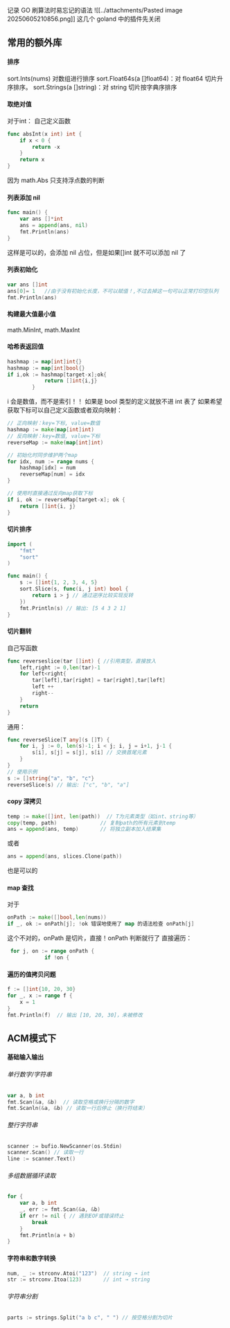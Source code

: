 记录 GO 刷算法时易忘记的语法
![[../attachments/Pasted image 20250605210856.png]] 这几个 goland 中的插件先关闭
## 常用的额外库

#### 排序
sort.Ints(nums) 对数组进行排序
sort.Float64s(a []float64)：对 float64 切片升序排序。
sort.Strings(a []string)：对 string 切片按字典序排序

#### 取绝对值
对于int： 自己定义函数
``` GO
func absInt(x int) int {
    if x < 0 {
        return -x
    }
    return x
}
```
因为 math.Abs 只支持浮点数的判断

#### 列表添加 nil
``` Go
func main() {
	var ans []*int
	ans = append(ans, nil)
	fmt.Println(ans)
}
```
这样是可以的，会添加 nil 占位，但是如果\[]int 就不可以添加 nil 了
#### 列表初始化
``` GO
var ans []int
ans[0]= 1   //由于没有初始化长度，不可以赋值！,不过去掉这一句可以正常打印空队列
fmt.Println(ans)
```


#### 构建最大值最小值
math.MinInt, math.MaxInt

#### 哈希表返回值
```  GO
hashmap := map[int]int{}
hashmap := map[int]bool{}
if i,ok := hashmap[target-x];ok{   
            return []int{i,j}
        }
```
i 会是数值，而不是索引！！ 如果是 bool 类型的定义就放不进 int 表了
如果希望获取下标可以自己定义函数或者双向映射：
``` GO
// 正向映射：key=下标, value=数值
hashmap := make(map[int]int)
// 反向映射：key=数值, value=下标
reverseMap := make(map[int]int)

// 初始化时同步维护两个map
for idx, num := range nums {
    hashmap[idx] = num
    reverseMap[num] = idx
}

// 使用时直接通过反向map获取下标
if i, ok := reverseMap[target-x]; ok {
    return []int{i, j}
}
```

#### 切片排序

``` Go
import (
    "fmt"
    "sort"
)

func main() {
    s := []int{1, 2, 3, 4, 5}
    sort.Slice(s, func(i, j int) bool {
        return i > j // 通过逆序比较实现反转
    })
    fmt.Println(s) // 输出: [5 4 3 2 1]
}
```

#### 切片翻转
自己写函数
``` Go
func reverseslice(tar []int) { //引用类型，直接放入
    left,right := 0,len(tar)-1
    for left<right{
        tar[left],tar[right] = tar[right],tar[left]
        left ++
        right--
    }
    return
}
```

通用：
``` GO
func reverseSlice[T any](s []T) {
    for i, j := 0, len(s)-1; i < j; i, j = i+1, j-1 {
        s[i], s[j] = s[j], s[i] // 交换首尾元素
    }
}
// 使用示例
s := []string{"a", "b", "c"}
reverseSlice(s) // 输出: ["c", "b", "a"]
```

#### copy 深拷贝
``` GO
temp := make([]int, len(path))  // T为元素类型（如int、string等）
copy(temp, path)              // 复制path的所有元素到temp
ans = append(ans, temp)       // 将独立副本加入结果集
```
或者
``` GO
ans = append(ans, slices.Clone(path))
```
也是可以的

####  map 查找
对于
``` Go
onPath := make([]bool,len(nums))
if _, ok := onPath[j]; !ok 错误地使用了 map 的语法检查 onPath[j]
```
这个不对的，onPath 是切片，直接！onPath 判断就行了
直接遍历：
``` Go
 for j, on := range onPath {
            if !on {
```

#### 遍历的值拷贝问题
``` GO
f := []int{10, 20, 30}
for _, x := range f {
    x = 1
}
fmt.Println(f)  // 输出 [10, 20, 30]，未被修改
```


## ACM模式下

#### 基础输入输出
######  单行数字/字符串
``` GO
var a, b int
fmt.Scan(&a, &b)  // 读取空格或换行分隔的数字
fmt.Scanln(&a, &b) // 读取一行后停止（换行符结束）
```
###### 整行字符串
``` Go
scanner := bufio.NewScanner(os.Stdin)
scanner.Scan() // 读取一行
line := scanner.Text()
```
###### 多组数据循环读取
``` Go
for {
    var a, b int
    _, err := fmt.Scan(&a, &b)
    if err != nil { // 遇到EOF或错误终止
        break
    }
    fmt.Println(a + b)
}
```

#### 字符串和数字转换
``` Go
num, _ := strconv.Atoi("123")  // string → int
str := strconv.Itoa(123)       // int → string
```
###### 字符串分割
``` GO
parts := strings.Split("a b c", " ") // 按空格分割为切片
```

